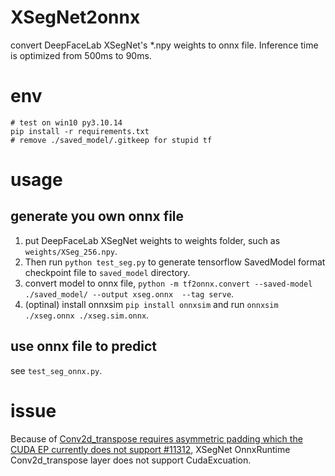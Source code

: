 # XSegNet2onnx
convert DeepFaceLab XSegNet's *.npy weights to onnx file. Inference time is optimized from 500ms to 90ms.

# env
```shell
# test on win10 py3.10.14
pip install -r requirements.txt
# remove ./saved_model/.gitkeep for stupid tf
```


# usage
## generate you own onnx file
1. put DeepFaceLab XSegNet weights to weights folder, such as `weights/XSeg_256.npy`.
3. Then run `python test_seg.py` to generate tensorflow SavedModel format checkpoint file to `saved_model` directory.
5. convert model to onnx file, `python -m tf2onnx.convert --saved-model ./saved_model/ --output xseg.onnx  --tag serve`.
6. (optinal) install onnxsim `pip install onnxsim` and run `onnxsim ./xseg.onnx ./xseg.sim.onnx`.

## use onnx file to predict
see `test_seg_onnx.py`.

# issue
Because of [Conv2d_transpose requires asymmetric padding which the CUDA EP currently does not support #11312](https://github.com/microsoft/onnxruntime/issues/11312), XSegNet OnnxRuntime Conv2d_transpose layer does not support CudaExcuation.

